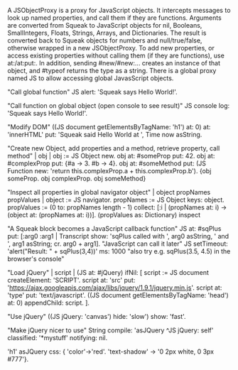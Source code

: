 A JSObjectProxy is a proxy for JavaScript objects. It intercepts messages to look up named properties, and call them if they are functions. Arguments are converted from Squeak to JavaScript objects for nil, Booleans, SmallIntegers, Floats, Strings, Arrays, and Dictionaries. The result is converted back to Squeak objects for numbers and null/true/false, otherwise wrapped in a new JSObjectProxy. To add new properties, or access existing properties without calling them (if they are functions), use at:/at:put:. In addition, sending #new/#new:... creates an instance of that object, and #typeof returns the type as a string. There is a global proxy named JS to allow accessing global JavasScript objects.

"Call global function"
JS alert: 'Squeak says Hello World!'.

"Call function on global object (open console to see result)"
JS console log: 'Squeak says Hello World!'.

"Modify DOM"
((JS document getElementsByTagName: 'h1') at: 0)
	at: 'innerHTML' put: 'Squeak said Hello World at ', Time now asString.

"Create new Object, add properties and a method, retrieve property, call method"
| obj |
obj := JS Object new.
obj at: #someProp put: 42.
obj at: #complexProp put: {#a -> 3. #b -> 4}.
obj at: #someMethod put: (JS Function new: 'return this.complexProp.a + this.complexProp.b').
{obj someProp. obj complexProp. obj someMethod}

"Inspect all properties in global navigator object"
| object propNames propValues |
object := JS navigator.
propNames := JS Object keys: object.
propValues := (0 to: propNames length - 1) collect: [:i |
	(propNames at: i) -> (object at: (propNames at: i))].
(propValues as: Dictionary) inspect

"A Squeak block becomes a JavaScript callback function"
JS at: #sqPlus put: [:arg0 :arg1 |
	Transcript show: 'sqPlus called with ', arg0 asString, ' and ', arg1 asString; cr.
	arg0 + arg1].
"JavaScript can call it later"
JS setTimeout: 'alert("Result: " + sqPlus(3,4))' ms: 1000
"also try e.g. sqPlus(3.5, 4.5) in the browser's console"

"Load jQuery"
| script |
(JS at: #jQuery) ifNil: [
	script := JS document createElement: 'SCRIPT'.
	script at: 'src' put: 'https://ajax.googleapis.com/ajax/libs/jquery/1.9.1/jquery.min.js'.
	script at: 'type' put: 'text/javascript'.
	((JS document getElementsByTagName: 'head') at: 0) appendChild: script.
].

"Use jQuery"
((JS jQuery: 'canvas') hide: 'slow') show: 'fast'.

"Make jQuery nicer to use"
String compile: 'asJQuery ^JS jQuery: self' classified: '*mystuff' notifying: nil.

'h1' asJQuery css: { 'color'->'red'. 'text-shadow' -> '0 2px white, 0 3px #777'}.
